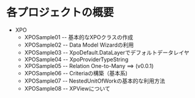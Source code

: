 各プロジェクトの概要
=======

* XPO
  * XPOSample01 -- 基本的なXPOクラスの作成
  * XPOSample02 -- Data Model Wizardの利用
  * XPOSample03 -- XpoDefault.DataLayerでデフォルトデータレイヤ
  * XPOSample04 -- XpoProviderTypeString
  * XPOSample05 -- Relation One-to-Many ==> (v0.0.1)
  * XPOSample06 -- Criteriaの構築（基本系)
  * XPOSample07 -- NestedUnitOfWorkの基本的な利用方法
  * XPOSample08 -- XPViewについて
